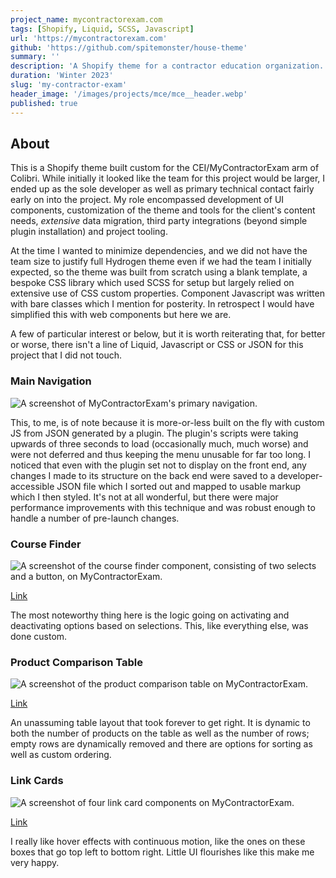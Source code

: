 ```yaml
---
project_name: mycontractorexam.com
tags: [Shopify, Liquid, SCSS, Javascript]
url: 'https://mycontractorexam.com'
github: 'https://github.com/spitemonster/house-theme'
summary: ''
description: 'A Shopify theme for a contractor education organization.'
duration: 'Winter 2023'
slug: 'my-contractor-exam'
header_image: '/images/projects/mce/mce__header.webp'
published: true
---
```


## About

This is a Shopify theme built custom for the CEI/MyContractorExam arm of Colibri. While initially it looked like the team for this project would be larger, I ended up as the sole developer as well as primary technical contact fairly early on into the project. My role encompassed development of UI components, customization of the theme and tools for the client's content needs, _extensive_ data migration, third party integrations (beyond simple plugin installation) and project tooling.

At the time I wanted to minimize dependencies, and we did not have the team size to justify full Hydrogen theme even if we had the team I initially expected, so the theme was built from scratch using a blank template, a bespoke CSS library which used SCSS for setup but largely relied on extensive use of CSS custom properties. Component Javascript was written with bare classes which I mention for posterity. In retrospect I would have simplified this with web components but here we are.

A few of particular interest or below, but it is worth reiterating that, for better or worse, there isn't a line of Liquid, Javascript or CSS or JSON for this project that I did not touch.

### Main Navigation

![A screenshot of MyContractorExam's primary navigation.](/images/projects/mce/mce__nav.webp)

This, to me, is of note because it is more-or-less built on the fly with custom JS from JSON generated by a plugin. The plugin's scripts were taking upwards of three seconds to load (occasionally much, much worse) and were not deferred and thus keeping the menu unusable for far too long. I noticed that even with the plugin set not to display on the front end, any changes I made to its structure on the back end were saved to a developer-accessible JSON file which I sorted out and mapped to usable markup which I then styled. It's not at all wonderful, but there were major performance improvements with this technique and was robust enough to handle a number of pre-launch changes.

### Course Finder

![A screenshot of the course finder component, consisting of two selects and a button, on MyContractorExam.](/images/projects/mce/mce__course-finder.webp)

[Link](https://mycontractorexam.com#shopify-section-template--21234395054374__license-selector)

The most noteworthy thing here is the logic going on activating and deactivating options based on selections. This, like everything else, was done custom.

### Product Comparison Table

![A screenshot of the product comparison table on MyContractorExam.](/images/projects/mce/mce__table.webp)

[Link](https://mycontractorexam.com/collections/general-contractor#comparison-table)

An unassuming table layout that took forever to get right. It is dynamic to both the number of products on the table as well as the number of rows; empty rows are dynamically removed and there are options for sorting as well as custom ordering.

### Link Cards

![A screenshot of four link card components on MyContractorExam.](/images/projects/mce/mce__link-cards.webp)

[Link](https://mycontractorexam.com/#shopify-section-template--21234395054374__link-grid)

I really like hover effects with continuous motion, like the ones on these boxes that go top left to bottom right. Little UI flourishes like this make me very happy.
